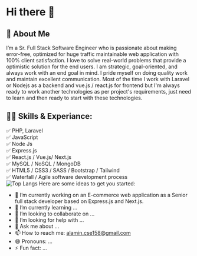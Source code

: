 # Hi there 👋

## 🚀 About Me
I’m a Sr. Full Stack Software Engineer who is passionate about making error-free, optimized for huge traffic maintainable web application with 100% client satisfaction.  I love to solve real-world problems that provide a optimistic solution for the end users. I am strategic, goal-oriented, and always work with an end goal in mind. I pride myself on doing quality work and maintain excellent communication. Most of the time I work with Laravel or Nodejs as a backend and vue.js / react.js for frontend but I'm always ready to work another technologies as per project's requirements, just need to learn and then ready to start with these technologies. 

## 👨‍💻 Skills & Experiance: 
✅ PHP, Laravel <br> 
✅ JavaScript <br>
✅ Node Js<br>
✅ Express.js<br>
✅ React.js / Vue.js/ Next.js<br>
✅ MySQL / NoSQL / MongoDB<br>
✅ HTML5 / CSS3 / SASS / Bootstrap / Tailwind <br>
✅ Waterfall / Agile software development process <br>
![Top Langs](https://github-readme-stats.vercel.app/api/top-langs/?username=alaminstore&layout=compact)
Here are some ideas to get you started:

- 🔭 I’m currently working on an E-commerce web application as a Senior full stack developer based on Express.js and Next.js.
- 🌱 I’m currently learning ...
- 👯 I’m looking to collaborate on ...
- 🤔 I’m looking for help with ...
- 💬 Ask me about ...
- 📫 How to reach me: alamin.cse158@gmail.com
- 😄 Pronouns: ...
- ⚡ Fun fact: ...

